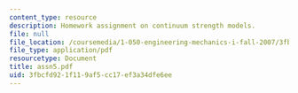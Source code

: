```yaml
---
content_type: resource
description: Homework assignment on continuum strength models.
file: null
file_location: /coursemedia/1-050-engineering-mechanics-i-fall-2007/3fbcfd921f119af5cc17ef3a34dfe6ee_assn5.pdf
file_type: application/pdf
resourcetype: Document
title: assn5.pdf
uid: 3fbcfd92-1f11-9af5-cc17-ef3a34dfe6ee
---
```

